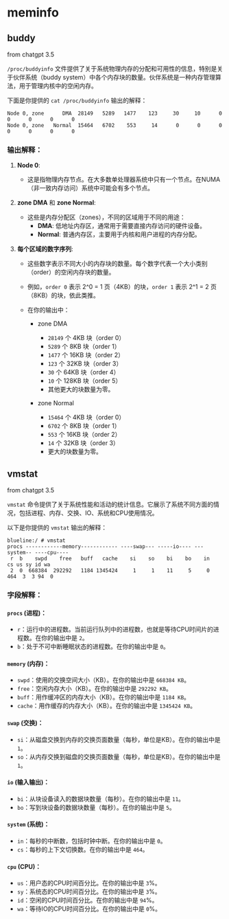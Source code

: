 # meminfo

## buddy

from chatgpt 3.5

`/proc/buddyinfo` 文件提供了关于系统物理内存的分配和可用性的信息，特别是关于伙伴系统（buddy system）中各个内存块的数量。伙伴系统是一种内存管理算法，用于管理内核中的空闲内存。

下面是你提供的 `cat /proc/buddyinfo` 输出的解释：

```shell
Node 0, zone      DMA  28149   5289   1477    123     30     10      0      0      0      0      0
Node 0, zone   Normal  15464   6702    553     14      0      0      0      0      0      0      0
```

### 输出解释：

1. **Node 0**:
   - 这是指物理内存节点。在大多数单处理器系统中只有一个节点。在NUMA（非一致内存访问）系统中可能会有多个节点。
   
2. **zone DMA** 和 **zone Normal**:
   - 这些是内存分配区（zones），不同的区域用于不同的用途：
     - **DMA**: 低地址内存区，通常用于需要直接内存访问的硬件设备。
     - **Normal**: 普通内存区，主要用于内核和用户进程的内存分配。
   
3. **每个区域的数字序列**:

   - 这些数字表示不同大小的内存块的数量。每个数字代表一个大小类别（order）的空闲内存块的数量。

   - 例如，`order 0` 表示 2^0 = 1 页（4KB）的块，`order 1` 表示 2^1 = 2 页（8KB）的块，依此类推。

   - 在你的输出中：

     - zone DMA

       - `28149` 个 4KB 块（order 0）
       - `5289` 个 8KB 块（order 1）
       - `1477` 个 16KB 块（order 2）
       - `123` 个 32KB 块（order 3）
       - `30` 个 64KB 块（order 4）
       - `10` 个 128KB 块（order 5）
       - 其他更大的块数量为零。
       
     - zone Normal

       - `15464` 个 4KB 块（order 0）
       - `6702` 个 8KB 块（order 1）
       - `553` 个 16KB 块（order 2）
       - `14` 个 32KB 块（order 3）
       - 更大的块数量为零。

## vmstat

from chatgpt 3.5

`vmstat` 命令提供了关于系统性能和活动的统计信息。它展示了系统不同方面的情况，包括进程、内存、交换、IO、系统和CPU使用情况。

以下是你提供的 `vmstat` 输出的解释：

```shell
blueline:/ # vmstat
procs ------------memory------------ ----swap--- -----io---- ---system-- ----cpu----
 r  b    swpd    free   buff   cache    si    so    bi    bo    in    cs us sy id wa
 2  0  668384  292292   1184 1345424     1     1    11     5     0   464  3  3 94  0
```

### 字段解释：

#### `procs` (进程)：

- `r`：运行中的进程数。当前运行队列中的进程数，也就是等待CPU时间片的进程数。在你的输出中是 `2`。
- `b`：处于不可中断睡眠状态的进程数。在你的输出中是 `0`。

#### `memory` (内存)：

- `swpd`：使用的交换空间大小（KB）。在你的输出中是 `668384 KB`。
- `free`：空闲内存大小（KB）。在你的输出中是 `292292 KB`。
- `buff`：用作缓冲区的内存大小（KB）。在你的输出中是 `1184 KB`。
- `cache`：用作缓存的内存大小（KB）。在你的输出中是 `1345424 KB`。

#### `swap` (交换)：

- `si`：从磁盘交换到内存的交换页面数量（每秒，单位是KB）。在你的输出中是 `1`。
- `so`：从内存交换到磁盘的交换页面数量（每秒，单位是KB）。在你的输出中是 `1`。

#### `io` (输入输出)：

- `bi`：从块设备读入的数据块数量（每秒）。在你的输出中是 `11`。
- `bo`：写到块设备的数据块数量（每秒）。在你的输出中是 `5`。

#### `system` (系统)：

- `in`：每秒的中断数，包括时钟中断。在你的输出中是 `0`。
- `cs`：每秒的上下文切换数。在你的输出中是 `464`。

#### `cpu` (CPU)：

- `us`：用户态的CPU时间百分比。在你的输出中是 `3`%。
- `sy`：系统态的CPU时间百分比。在你的输出中是 `3`%。
- `id`：空闲的CPU时间百分比。在你的输出中是 `94`%。
- `wa`：等待IO的CPU时间百分比。在你的输出中是 `0`%。